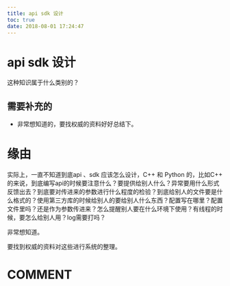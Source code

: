 ```yaml
---
title: api sdk 设计
toc: true
date: 2018-08-01 17:24:47
---
```

# api sdk 设计

这种知识属于什么类别的？

## 需要补充的

* 非常想知道的，要找权威的资料好好总结下。


# 缘由


实际上，一直不知道到底api 、sdk 应该怎么设计，C++ 和 Python 的，比如C++ 的来说，到底编写api的时候要注意什么？要提供给别人什么？异常要用什么形式反馈出去？到底要对传进来的参数进行什么程度的检验？到底给别人的文件要是什么格式的？使用第三方库的时候给别人的要给别人什么东西？配置写在哪里？配置文件里吗？还是作为参数传进来？怎么提醒别人要在什么环境下使用？有线程的时候，要怎么给别人用？log需要打吗？

非常想知道。

要找到权威的资料对这些进行系统的整理。




# COMMENT

